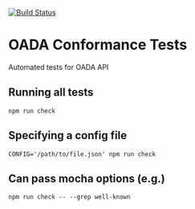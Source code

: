 [![Build Status](https://travis-ci.org/OADA/oada-conformance.svg?branch=authorization)](https://travis-ci.org/OADA/oada-conformance)

# OADA Conformance Tests #
Automated tests for OADA API


## Running all tests ##
    npm run check

## Specifying a config file ##
    CONFIG='/path/to/file.json' npm run check

## Can pass mocha options (e.g.) ##
    npm run check -- --grep well-known

